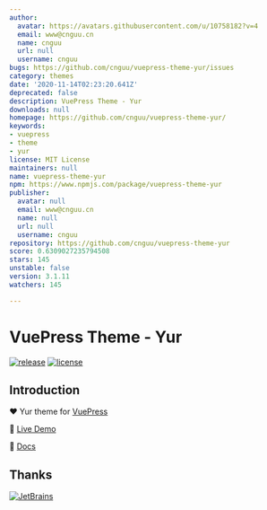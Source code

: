 ```yaml
---
author:
  avatar: https://avatars.githubusercontent.com/u/10758182?v=4
  email: www@cnguu.cn
  name: cnguu
  url: null
  username: cnguu
bugs: https://github.com/cnguu/vuepress-theme-yur/issues
category: themes
date: '2020-11-14T02:23:20.641Z'
deprecated: false
description: VuePress Theme - Yur
downloads: null
homepage: https://github.com/cnguu/vuepress-theme-yur/
keywords:
- vuepress
- theme
- yur
license: MIT License
maintainers: null
name: vuepress-theme-yur
npm: https://www.npmjs.com/package/vuepress-theme-yur
publisher:
  avatar: null
  email: www@cnguu.cn
  name: null
  url: null
  username: cnguu
repository: https://github.com/cnguu/vuepress-theme-yur
score: 0.6309027235794508
stars: 145
unstable: false
version: 3.1.11
watchers: 145

---
```


# VuePress Theme - Yur

[![release](https://badgen.net/github/release/cnguu/vuepress-theme-yur)](https://www.npmjs.com/package/vuepress)
[![license](https://badgen.net/github/license/cnguu/vuepress-theme-yur)](https://github.com/cnguu/vuepress-theme-yur/blob/main/LICENSE)

## Introduction

:heart: Yur theme for [VuePress](https://v2.vuepress.vuejs.org/)

:revolving_hearts: [Live Demo](https://blog.cnguu.cn/)

:book: [Docs](https://wiki.cnguu.cn/)

## Thanks

[![JetBrains](https://cdn.jsdelivr.net/gh/cnguu/vuepress-theme-yur@main/jetbrains.svg)](https://www.jetbrains.com/?from=vuepress-theme-yur)
